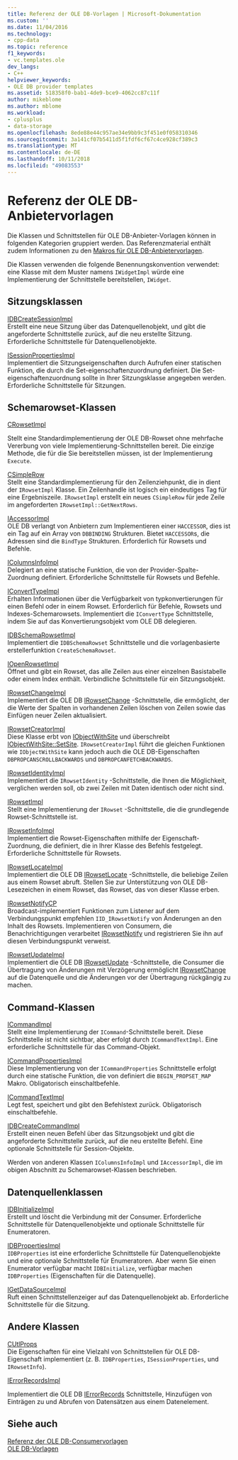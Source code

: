 ```yaml
---
title: Referenz der OLE DB-Vorlagen | Microsoft-Dokumentation
ms.custom: ''
ms.date: 11/04/2016
ms.technology:
- cpp-data
ms.topic: reference
f1_keywords:
- vc.templates.ole
dev_langs:
- C++
helpviewer_keywords:
- OLE DB provider templates
ms.assetid: 518358f0-bab1-4de9-bce9-4062cc87c11f
author: mikeblome
ms.author: mblome
ms.workload:
- cplusplus
- data-storage
ms.openlocfilehash: 8ede88e44c957ae34e9bb9c3f451e0f058310346
ms.sourcegitcommit: 3a141cf07b5411d5f1fdf6cf67c4ce928cf389c3
ms.translationtype: MT
ms.contentlocale: de-DE
ms.lasthandoff: 10/11/2018
ms.locfileid: "49083553"
---
```

# <a name="ole-db-provider-templates-reference"></a>Referenz der OLE DB-Anbietervorlagen

Die Klassen und Schnittstellen für OLE DB-Anbieter-Vorlagen können in folgenden Kategorien gruppiert werden. Das Referenzmaterial enthält zudem Informationen zu den [Makros für OLE DB-Anbietervorlagen](../../data/oledb/macros-for-ole-db-provider-templates.md).  
  
Die Klassen verwenden die folgende Benennungskonvention verwendet: eine Klasse mit dem Muster namens `IWidgetImpl` würde eine Implementierung der Schnittstelle bereitstellen, `IWidget`.  
  
## <a name="session-classes"></a>Sitzungsklassen  

[IDBCreateSessionImpl](../../data/oledb/idbcreatesessionimpl-class.md)<br/>
Erstellt eine neue Sitzung über das Datenquellenobjekt, und gibt die angeforderte Schnittstelle zurück, auf die neu erstellte Sitzung. Erforderliche Schnittstelle für Datenquellenobjekte.  
  
[ISessionPropertiesImpl](../../data/oledb/isessionpropertiesimpl-class.md)<br/>
Implementiert die Sitzungseigenschaften durch Aufrufen einer statischen Funktion, die durch die Set-eigenschaftenzuordnung definiert. Die Set-eigenschaftenzuordnung sollte in Ihrer Sitzungsklasse angegeben werden. Erforderliche Schnittstelle für Sitzungen.  
  
## <a name="rowset-classes"></a>Schemarowset-Klassen  

[CRowsetImpl](../../data/oledb/crowsetimpl-class.md)  
  
Stellt eine Standardimplementierung der OLE DB-Rowset ohne mehrfache Vererbung von viele Implementierung-Schnittstellen bereit. Die einzige Methode, die für die Sie bereitstellen müssen, ist der Implementierung `Execute`.  
  
[CSimpleRow](../../data/oledb/csimplerow-class.md)<br/>
Stellt eine Standardimplementierung für den Zeilenziehpunkt, die in dient der `IRowsetImpl` Klasse. Ein Zeilenhandle ist logisch ein eindeutiges Tag für eine Ergebniszeile. `IRowsetImpl` erstellt ein neues `CSimpleRow` für jede Zeile im angeforderten `IRowsetImpl::GetNextRows`.  
  
[IAccessorImpl](../../data/oledb/iaccessorimpl-class.md)<br/>
OLE DB verlangt von Anbietern zum Implementieren einer `HACCESSOR`, dies ist ein Tag auf ein Array von `DBBINDING` Strukturen. Bietet `HACCESSOR`s, die Adressen sind die `BindType` Strukturen. Erforderlich für Rowsets und Befehle.  
  
[IColumnsInfoImpl](../../data/oledb/icolumnsinfoimpl-class.md)<br/>
Delegiert an eine statische Funktion, die von der Provider-Spalte-Zuordnung definiert. Erforderliche Schnittstelle für Rowsets und Befehle.  
  
[IConvertTypeImpl](../../data/oledb/iconverttypeimpl-class.md)<br/>
Erhalten Informationen über die Verfügbarkeit von typkonvertierungen für einen Befehl oder in einem Rowset. Erforderlich für Befehle, Rowsets und Indexes-Schemarowsets. Implementiert die `IConvertType` Schnittstelle, indem Sie auf das Konvertierungsobjekt vom OLE DB delegieren.  
  
[IDBSchemaRowsetImpl](../../data/oledb/idbschemarowsetimpl-class.md)<br/>
Implementiert die `IDBSchemaRowset` Schnittstelle und die vorlagenbasierte erstellerfunktion `CreateSchemaRowset`.  
  
[IOpenRowsetImpl](../../data/oledb/iopenrowsetimpl-class.md)<br/>
Öffnet und gibt ein Rowset, das alle Zeilen aus einer einzelnen Basistabelle oder einem Index enthält. Verbindliche Schnittstelle für ein Sitzungsobjekt.  
  
[IRowsetChangeImpl](../../data/oledb/irowsetchangeimpl-class.md)<br/>
Implementiert die OLE DB [IRowsetChange](/previous-versions/windows/desktop/ms715790) -Schnittstelle, die ermöglicht, der die Werte der Spalten in vorhandenen Zeilen löschen von Zeilen sowie das Einfügen neuer Zeilen aktualisiert.  
  
[IRowsetCreatorImpl](../../data/oledb/irowsetcreatorimpl-class.md)<br/>
Diese Klasse erbt von [IObjectWithSite](/windows/desktop/api/ocidl/nn-ocidl-iobjectwithsite) und überschreibt [IObjectWithSite::SetSite](/windows/desktop/api/ocidl/nf-ocidl-iobjectwithsite-setsite). `IRowsetCreatorImpl` führt die gleichen Funktionen wie `IObjectWithSite` kann jedoch auch die OLE DB-Eigenschaften `DBPROPCANSCROLLBACKWARDS` und `DBPROPCANFETCHBACKWARDS`.  
  
[IRowsetIdentityImpl](../../data/oledb/irowsetidentityimpl-class.md)<br/>
Implementiert die `IRowsetIdentity` -Schnittstelle, die Ihnen die Möglichkeit, verglichen werden soll, ob zwei Zeilen mit Daten identisch oder nicht sind.  
  
[IRowsetImpl](../../data/oledb/irowsetimpl-class.md)<br/>
Stellt eine Implementierung der `IRowset` -Schnittstelle, die die grundlegende Rowset-Schnittstelle ist.  
  
[IRowsetInfoImpl](../../data/oledb/irowsetinfoimpl-class.md)<br/>
Implementiert die Rowset-Eigenschaften mithilfe der Eigenschaft-Zuordnung, die definiert, die in Ihrer Klasse des Befehls festgelegt. Erforderliche Schnittstelle für Rowsets.  
  
[IRowsetLocateImpl](../../data/oledb/irowsetlocateimpl-class.md)<br/>
Implementiert die OLE DB [IRowsetLocate](/previous-versions/windows/desktop/ms721190) -Schnittstelle, die beliebige Zeilen aus einem Rowset abruft. Stellen Sie zur Unterstützung von OLE DB-Lesezeichen in einem Rowset, das Rowset, das von dieser Klasse erben.  
  
[IRowsetNotifyCP](../../data/oledb/irowsetnotifycp-class.md)<br/>
Broadcast-implementiert Funktionen zum Listener auf dem Verbindungspunkt empfehlen `IID_IRowsetNotify` von Änderungen an den Inhalt des Rowsets. Implementieren von Consumern, die Benachrichtigungen verarbeitet [IRowsetNotify](/previous-versions/windows/desktop/ms712959) und registrieren Sie ihn auf diesen Verbindungspunkt verweist.  
  
[IRowsetUpdateImpl](../../data/oledb/irowsetupdateimpl-class.md)<br/>
Implementiert die OLE DB [IRowsetUpdate](/previous-versions/windows/desktop/ms714401) -Schnittstelle, die Consumer die Übertragung von Änderungen mit Verzögerung ermöglicht [IRowsetChange](/previous-versions/windows/desktop/ms715790) auf die Datenquelle und die Änderungen vor der Übertragung rückgängig zu machen.  
  
## <a name="command-classes"></a>Command-Klassen  

[ICommandImpl](../../data/oledb/icommandimpl-class.md)<br/>
Stellt eine Implementierung der `ICommand`-Schnittstelle bereit. Diese Schnittstelle ist nicht sichtbar, aber erfolgt durch `ICommandTextImpl`. Eine erforderliche Schnittstelle für das Command-Objekt.  
  
[ICommandPropertiesImpl](../../data/oledb/icommandpropertiesimpl-class.md)<br/>
Diese Implementierung von der `ICommandProperties` Schnittstelle erfolgt durch eine statische Funktion, die von definiert die `BEGIN_PROPSET_MAP` Makro. Obligatorisch einschaltbefehle.  
  
[ICommandTextImpl](../../data/oledb/icommandtextimpl-class.md)<br/>
Legt fest, speichert und gibt den Befehlstext zurück. Obligatorisch einschaltbefehle.  
  
[IDBCreateCommandImpl](../../data/oledb/idbcreatecommandimpl-class.md)<br/>
Erstellt einen neuen Befehl über das Sitzungsobjekt und gibt die angeforderte Schnittstelle zurück, auf die neu erstellte Befehl. Eine optionale Schnittstelle für Session-Objekte.  
  
Werden von anderen Klassen `IColumnsInfoImpl` und `IAccessorImpl`, die im obigen Abschnitt zu Schemarowset-Klassen beschrieben.  
  
## <a name="data-source-classes"></a>Datenquellenklassen  

[IDBInitializeImpl](../../data/oledb/idbinitializeimpl-class.md)<br/>
Erstellt und löscht die Verbindung mit der Consumer. Erforderliche Schnittstelle für Datenquellenobjekte und optionale Schnittstelle für Enumeratoren.  
  
[IDBPropertiesImpl](../../data/oledb/idbpropertiesimpl-class.md)<br/>
`IDBProperties` ist eine erforderliche Schnittstelle für Datenquellenobjekte und eine optionale Schnittstelle für Enumeratoren. Aber wenn Sie einen Enumerator verfügbar macht `IDBInitialize`, verfügbar machen `IDBProperties` (Eigenschaften für die Datenquelle).  
  
[IGetDataSourceImpl](../../data/oledb/igetdatasourceimpl-class.md)<br/>
Ruft einen Schnittstellenzeiger auf das Datenquellenobjekt ab. Erforderliche Schnittstelle für die Sitzung.  
  
## <a name="other-classes"></a>Andere Klassen  

[CUtlProps](../../data/oledb/cutlprops-class.md)<br/>
Die Eigenschaften für eine Vielzahl von Schnittstellen für OLE DB-Eigenschaft implementiert (z. B. `IDBProperties`, `ISessionProperties`, und `IRowsetInfo`).  
  
[IErrorRecordsImpl](../../data/oledb/ierrorrecordsimpl-class.md)  
  
Implementiert die OLE DB [IErrorRecords](/previous-versions/windows/desktop/ms718112) Schnittstelle, Hinzufügen von Einträgen zu und Abrufen von Datensätzen aus einem Datenelement.  
  
## <a name="see-also"></a>Siehe auch  

[Referenz der OLE DB-Consumervorlagen](../../data/oledb/ole-db-consumer-templates-reference.md)<br/>
[OLE DB-Vorlagen](../../data/oledb/ole-db-templates.md)